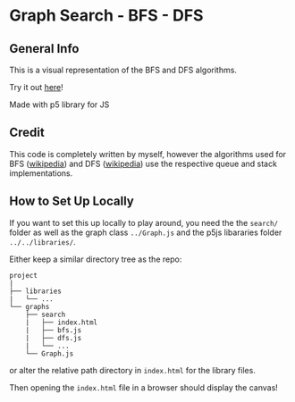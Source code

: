 # Graph Search - BFS - DFS

## General Info

This is a visual representation of the BFS and DFS algorithms.

Try it out [here](https://matthiebl.github.io/visuals/graphs/search/)!

Made with p5 library for JS

## Credit

This code is completely written by myself, however the algorithms used for
BFS ([wikipedia](https://en.wikipedia.org/wiki/Breadth-first_search)) and
DFS ([wikipedia](https://en.wikipedia.org/wiki/Depth-first_search))
use the respective queue and stack implementations.



## How to Set Up Locally

If you want to set this up locally to play around, you need the the `search/`
folder as well as the graph class `../Graph.js` and the p5js libararies
folder `../../libraries/`.

Either keep a similar directory tree as the repo:
```
project
|
├── libraries
|   └── ...
└── graphs
    ├── search
    |   ├── index.html
    |   ├── bfs.js
    |   ├── dfs.js
    |   └── ...
    └── Graph.js
```

or alter the relative path directory in `index.html` for the library files.

Then opening the `index.html` file in a browser should display the canvas!
